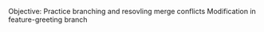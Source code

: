 Objective: Practice branching and resovling merge conflicts
Modification in feature-greeting branch
